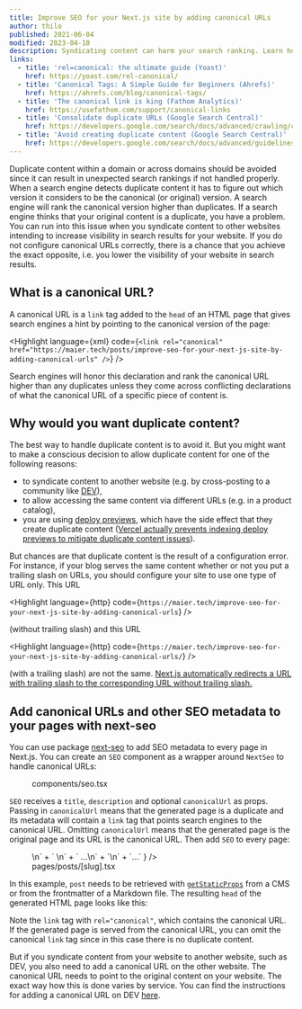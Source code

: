 ```yaml
---
title: Improve SEO for your Next.js site by adding canonical URLs
author: thilo
published: 2021-06-04
modified: 2023-04-10
description: Syndicating content can harm your search ranking. Learn how to fix this by adding link tags with canonical URLs to your Next.js site.
links:
  - title: 'rel=canonical: the ultimate guide (Yoast)'
    href: https://yoast.com/rel-canonical/
  - title: 'Canonical Tags: A Simple Guide for Beginners (Ahrefs)'
    href: https://ahrefs.com/blog/canonical-tags/
  - title: 'The canonical link is king (Fathom Analytics)'
    href: https://usefathom.com/support/canonical-links
  - title: 'Consolidate duplicate URLs (Google Search Central)'
    href: https://developers.google.com/search/docs/advanced/crawling/consolidate-duplicate-urls
  - title: 'Avoid creating duplicate content (Google Search Central)'
    href: https://developers.google.com/search/docs/advanced/guidelines/duplicate-content
---
```


<script>
  import Highlight from 'svelte-highlight';
  import { http, javascript, xml } from 'svelte-highlight/languages';
  import seo_tsx from './seo.tsx.txt?raw'
  import page_html from './page.html.txt?raw'
</script>

Duplicate content within a domain or across domains should be avoided since it can result in unexpected search rankings if not handled properly. When a search engine detects duplicate content it has to figure out which version it considers to be the canonical (or original) version. A search engine will rank the canonical version higher than duplicates. If a search engine thinks that your original content is a duplicate, you have a problem. You can run into this issue when you syndicate content to other websites intending to increase visibility in search results for your website. If you do not configure canonical URLs correctly, there is a chance that you achieve the exact opposite, i.e. you lower the visibility of your website in search results.

## What is a canonical URL?

A canonical URL is a `link` tag added to the `head` of an HTML page that gives search engines a hint by pointing to the canonical version of the page:

<Highlight language={xml} code={`<link rel="canonical" href="https://maier.tech/posts/improve-seo-for-your-next-js-site-by-adding-canonical-urls" />`} />

Search engines will honor this declaration and rank the canonical URL higher than any duplicates unless they come across conflicting declarations of what the canonical URL of a specific piece of content is.

## Why would you want duplicate content?

The best way to handle duplicate content is to avoid it. But you might want to make a conscious decision to allow duplicate content for one of the following reasons:

- to syndicate content to another website (e.g. by cross-posting to a community like [DEV](https://dev.to/)),
- to allow accessing the same content via different URLs (e.g. in a product catalog),
- you are using [deploy previews](https://www.netlify.com/blog/2016/07/20/introducing-deploy-previews-in-netlify/), which have the side effect that they create duplicate content ([Vercel actually prevents indexing deploy previews to mitigate duplicate content issues](https://vercel.com/docs/platform/deployments#preview)).

But chances are that duplicate content is the result of a configuration error. For instance, if your blog serves the same content whether or not you put a trailing slash on URLs, you should configure your site to use one type of URL only. This URL

<Highlight language={http} code={`https://maier.tech/improve-seo-for-your-next-js-site-by-adding-canonical-urls`} />

(without trailing slash) and this URL

<Highlight language={http} code={`https://maier.tech/improve-seo-for-your-next-js-site-by-adding-canonical-urls/`} />

(with a trailing slash) are not the same. [Next.js automatically redirects a URL with trailing slash to the corresponding URL without trailing slash.](https://nextjs.org/docs/api-reference/next.config.js/trailing-slash)

## Add canonical URLs and other SEO metadata to your pages with next-seo

You can use package [next-seo](https://github.com/garmeeh/next-seo) to add SEO metadata to every page in Next.js. You can create an `SEO` component as a wrapper around `NextSeo` to handle canonical URLs:

<figure style="place-items: stretch;">
  <Highlight language={javascript} code={seo_tsx} />
  <figcaption>components/seo.tsx</figcaption>
</figure>

`SEO` receives a `title`, `description` and optional `canonicalUrl` as props. Passing in `canonicalUrl` means that the generated page is a duplicate and its metadata will contain a `link` tag that points search engines to the canonical URL. Omitting `canonicalUrl` means that the generated page is the original page and its URL is the canonical URL. Then add `SEO` to every page:

<figure style="place-items: stretch;">
  <Highlight language={javascript} code={`...\n` + `<Layout>\n` + ` <SEO title={post.title} description={post.description} />\n` + `  ...\n` + `</Layout>\n` + `...` } />
  <figcaption>pages/posts/[slug].tsx</figcaption>
</figure>

In this example, `post` needs to be retrieved with [`getStaticProps`](https://nextjs.org/docs/basic-features/data-fetching#getstaticprops-static-generation) from a CMS or from the frontmatter of a Markdown file. The resulting `head` of the generated HTML page looks like this:

<Highlight language={xml} code={page_html} />

Note the `link` tag with `rel="canonical"`, which contains the canonical URL. If the generated page is served from the canonical URL, you can omit the canonical `link` tag since in this case there is no duplicate content.

But if you syndicate content from your website to another website, such as DEV, you also need to add a canonical URL on the other website. The canonical URL needs to point to the original content on your website. The exact way how this is done varies by service. You can find the instructions for adding a canonical URL on DEV [here](https://dev.to/p/editor_guide#front-matter).
